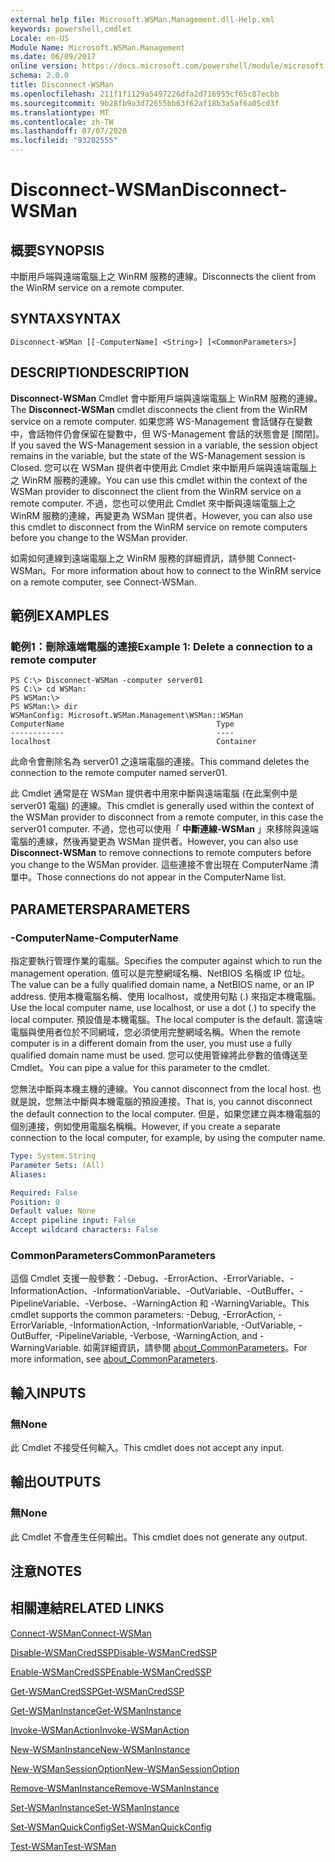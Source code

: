 ```yaml
---
external help file: Microsoft.WSMan.Management.dll-Help.xml
keywords: powershell,cmdlet
Locale: en-US
Module Name: Microsoft.WSMan.Management
ms.date: 06/09/2017
online version: https://docs.microsoft.com/powershell/module/microsoft.wsman.management/disconnect-wsman?view=powershell-6&WT.mc_id=ps-gethelp
schema: 2.0.0
title: Disconnect-WSMan
ms.openlocfilehash: 211f1f1129a5497226dfa2d716955cf65c87ecbb
ms.sourcegitcommit: 9b28fb9a3d72655bb63f62af18b3a5af6a05cd3f
ms.translationtype: MT
ms.contentlocale: zh-TW
ms.lasthandoff: 07/07/2020
ms.locfileid: "93202555"
---
```

# <span data-ttu-id="5fb4b-103">Disconnect-WSMan</span><span class="sxs-lookup"><span data-stu-id="5fb4b-103">Disconnect-WSMan</span></span>

## <span data-ttu-id="5fb4b-104">概要</span><span class="sxs-lookup"><span data-stu-id="5fb4b-104">SYNOPSIS</span></span>
<span data-ttu-id="5fb4b-105">中斷用戶端與遠端電腦上之 WinRM 服務的連線。</span><span class="sxs-lookup"><span data-stu-id="5fb4b-105">Disconnects the client from the WinRM service on a remote computer.</span></span>

## <span data-ttu-id="5fb4b-106">SYNTAX</span><span class="sxs-lookup"><span data-stu-id="5fb4b-106">SYNTAX</span></span>

```
Disconnect-WSMan [[-ComputerName] <String>] [<CommonParameters>]
```

## <span data-ttu-id="5fb4b-107">DESCRIPTION</span><span class="sxs-lookup"><span data-stu-id="5fb4b-107">DESCRIPTION</span></span>
<span data-ttu-id="5fb4b-108">**Disconnect-WSMan** Cmdlet 會中斷用戶端與遠端電腦上 WinRM 服務的連線。</span><span class="sxs-lookup"><span data-stu-id="5fb4b-108">The **Disconnect-WSMan** cmdlet disconnects the client from the WinRM service on a remote computer.</span></span>
<span data-ttu-id="5fb4b-109">如果您將 WS-Management 會話儲存在變數中，會話物件仍會保留在變數中，但 WS-Management 會話的狀態會是 [關閉]。</span><span class="sxs-lookup"><span data-stu-id="5fb4b-109">If you saved the WS-Management session in a variable, the session object remains in the variable, but the state of the WS-Management session is Closed.</span></span>
<span data-ttu-id="5fb4b-110">您可以在 WSMan 提供者中使用此 Cmdlet 來中斷用戶端與遠端電腦上之 WinRM 服務的連線。</span><span class="sxs-lookup"><span data-stu-id="5fb4b-110">You can use this cmdlet within the context of the WSMan provider to disconnect the client from the WinRM service on a remote computer.</span></span>
<span data-ttu-id="5fb4b-111">不過，您也可以使用此 Cmdlet 來中斷與遠端電腦上之 WinRM 服務的連線，再變更為 WSMan 提供者。</span><span class="sxs-lookup"><span data-stu-id="5fb4b-111">However, you can also use this cmdlet to disconnect from the WinRM service on remote computers before you change to the WSMan provider.</span></span>

<span data-ttu-id="5fb4b-112">如需如何連線到遠端電腦上之 WinRM 服務的詳細資訊，請參閱 Connect-WSMan。</span><span class="sxs-lookup"><span data-stu-id="5fb4b-112">For more information about how to connect to the WinRM service on a remote computer, see Connect-WSMan.</span></span>

## <span data-ttu-id="5fb4b-113">範例</span><span class="sxs-lookup"><span data-stu-id="5fb4b-113">EXAMPLES</span></span>

### <span data-ttu-id="5fb4b-114">範例1：刪除遠端電腦的連接</span><span class="sxs-lookup"><span data-stu-id="5fb4b-114">Example 1: Delete a connection to a remote computer</span></span>

```
PS C:\> Disconnect-WSMan -computer server01
PS C:\> cd WSMan:
PS WSMan:\>
PS WSMan:\> dir
WSManConfig: Microsoft.WSMan.Management\WSMan::WSMan
ComputerName                                  Type
------------                                  ----
localhost                                     Container
```

<span data-ttu-id="5fb4b-115">此命令會刪除名為 server01 之遠端電腦的連接。</span><span class="sxs-lookup"><span data-stu-id="5fb4b-115">This command deletes the connection to the remote computer named server01.</span></span>

<span data-ttu-id="5fb4b-116">此 Cmdlet 通常是在 WSMan 提供者中用來中斷與遠端電腦 (在此案例中是 server01 電腦) 的連線。</span><span class="sxs-lookup"><span data-stu-id="5fb4b-116">This cmdlet is generally used within the context of the WSMan provider to disconnect from a remote computer, in this case the server01 computer.</span></span>
<span data-ttu-id="5fb4b-117">不過，您也可以使用「 **中斷連線-WSMan** 」來移除與遠端電腦的連線，然後再變更為 WSMan 提供者。</span><span class="sxs-lookup"><span data-stu-id="5fb4b-117">However, you can also use **Disconnect-WSMan** to remove connections to remote computers before you change to the WSMan provider.</span></span>
<span data-ttu-id="5fb4b-118">這些連接不會出現在 ComputerName 清單中。</span><span class="sxs-lookup"><span data-stu-id="5fb4b-118">Those connections do not appear in the ComputerName list.</span></span>

## <span data-ttu-id="5fb4b-119">PARAMETERS</span><span class="sxs-lookup"><span data-stu-id="5fb4b-119">PARAMETERS</span></span>

### <span data-ttu-id="5fb4b-120">-ComputerName</span><span class="sxs-lookup"><span data-stu-id="5fb4b-120">-ComputerName</span></span>
<span data-ttu-id="5fb4b-121">指定要執行管理作業的電腦。</span><span class="sxs-lookup"><span data-stu-id="5fb4b-121">Specifies the computer against which to run the management operation.</span></span>
<span data-ttu-id="5fb4b-122">值可以是完整網域名稱、NetBIOS 名稱或 IP 位址。</span><span class="sxs-lookup"><span data-stu-id="5fb4b-122">The value can be a fully qualified domain name, a NetBIOS name, or an IP address.</span></span>
<span data-ttu-id="5fb4b-123">使用本機電腦名稱、使用 localhost，或使用句點 (.) 來指定本機電腦。</span><span class="sxs-lookup"><span data-stu-id="5fb4b-123">Use the local computer name, use localhost, or use a dot (.) to specify the local computer.</span></span>
<span data-ttu-id="5fb4b-124">預設值是本機電腦。</span><span class="sxs-lookup"><span data-stu-id="5fb4b-124">The local computer is the default.</span></span>
<span data-ttu-id="5fb4b-125">當遠端電腦與使用者位於不同網域，您必須使用完整網域名稱。</span><span class="sxs-lookup"><span data-stu-id="5fb4b-125">When the remote computer is in a different domain from the user, you must use a fully qualified domain name must be used.</span></span>
<span data-ttu-id="5fb4b-126">您可以使用管線將此參數的值傳送至 Cmdlet。</span><span class="sxs-lookup"><span data-stu-id="5fb4b-126">You can pipe a value for this parameter to the cmdlet.</span></span>

<span data-ttu-id="5fb4b-127">您無法中斷與本機主機的連線。</span><span class="sxs-lookup"><span data-stu-id="5fb4b-127">You cannot disconnect from the local host.</span></span>
<span data-ttu-id="5fb4b-128">也就是說，您無法中斷與本機電腦的預設連接。</span><span class="sxs-lookup"><span data-stu-id="5fb4b-128">That is, you cannot disconnect the default connection to the local computer.</span></span>
<span data-ttu-id="5fb4b-129">但是，如果您建立與本機電腦的個別連接，例如使用電腦名稱稱。</span><span class="sxs-lookup"><span data-stu-id="5fb4b-129">However, if you create a separate connection to the local computer, for example, by using the computer name.</span></span>

```yaml
Type: System.String
Parameter Sets: (All)
Aliases:

Required: False
Position: 0
Default value: None
Accept pipeline input: False
Accept wildcard characters: False
```

### <span data-ttu-id="5fb4b-130">CommonParameters</span><span class="sxs-lookup"><span data-stu-id="5fb4b-130">CommonParameters</span></span>
<span data-ttu-id="5fb4b-131">這個 Cmdlet 支援一般參數：-Debug、-ErrorAction、-ErrorVariable、-InformationAction、-InformationVariable、-OutVariable、-OutBuffer、-PipelineVariable、-Verbose、-WarningAction 和 -WarningVariable。</span><span class="sxs-lookup"><span data-stu-id="5fb4b-131">This cmdlet supports the common parameters: -Debug, -ErrorAction, -ErrorVariable, -InformationAction, -InformationVariable, -OutVariable, -OutBuffer, -PipelineVariable, -Verbose, -WarningAction, and -WarningVariable.</span></span> <span data-ttu-id="5fb4b-132">如需詳細資訊，請參閱 [about_CommonParameters](https://go.microsoft.com/fwlink/?LinkID=113216)。</span><span class="sxs-lookup"><span data-stu-id="5fb4b-132">For more information, see [about_CommonParameters](https://go.microsoft.com/fwlink/?LinkID=113216).</span></span>

## <span data-ttu-id="5fb4b-133">輸入</span><span class="sxs-lookup"><span data-stu-id="5fb4b-133">INPUTS</span></span>

### <span data-ttu-id="5fb4b-134">無</span><span class="sxs-lookup"><span data-stu-id="5fb4b-134">None</span></span>
<span data-ttu-id="5fb4b-135">此 Cmdlet 不接受任何輸入。</span><span class="sxs-lookup"><span data-stu-id="5fb4b-135">This cmdlet does not accept any input.</span></span>

## <span data-ttu-id="5fb4b-136">輸出</span><span class="sxs-lookup"><span data-stu-id="5fb4b-136">OUTPUTS</span></span>

### <span data-ttu-id="5fb4b-137">無</span><span class="sxs-lookup"><span data-stu-id="5fb4b-137">None</span></span>
<span data-ttu-id="5fb4b-138">此 Cmdlet 不會產生任何輸出。</span><span class="sxs-lookup"><span data-stu-id="5fb4b-138">This cmdlet does not generate any output.</span></span>

## <span data-ttu-id="5fb4b-139">注意</span><span class="sxs-lookup"><span data-stu-id="5fb4b-139">NOTES</span></span>

## <span data-ttu-id="5fb4b-140">相關連結</span><span class="sxs-lookup"><span data-stu-id="5fb4b-140">RELATED LINKS</span></span>

[<span data-ttu-id="5fb4b-141">Connect-WSMan</span><span class="sxs-lookup"><span data-stu-id="5fb4b-141">Connect-WSMan</span></span>](Connect-WSMan.md)

[<span data-ttu-id="5fb4b-142">Disable-WSManCredSSP</span><span class="sxs-lookup"><span data-stu-id="5fb4b-142">Disable-WSManCredSSP</span></span>](Disable-WSManCredSSP.md)

[<span data-ttu-id="5fb4b-143">Enable-WSManCredSSP</span><span class="sxs-lookup"><span data-stu-id="5fb4b-143">Enable-WSManCredSSP</span></span>](Enable-WSManCredSSP.md)

[<span data-ttu-id="5fb4b-144">Get-WSManCredSSP</span><span class="sxs-lookup"><span data-stu-id="5fb4b-144">Get-WSManCredSSP</span></span>](Get-WSManCredSSP.md)

[<span data-ttu-id="5fb4b-145">Get-WSManInstance</span><span class="sxs-lookup"><span data-stu-id="5fb4b-145">Get-WSManInstance</span></span>](Get-WSManInstance.md)

[<span data-ttu-id="5fb4b-146">Invoke-WSManAction</span><span class="sxs-lookup"><span data-stu-id="5fb4b-146">Invoke-WSManAction</span></span>](Invoke-WSManAction.md)

[<span data-ttu-id="5fb4b-147">New-WSManInstance</span><span class="sxs-lookup"><span data-stu-id="5fb4b-147">New-WSManInstance</span></span>](New-WSManInstance.md)

[<span data-ttu-id="5fb4b-148">New-WSManSessionOption</span><span class="sxs-lookup"><span data-stu-id="5fb4b-148">New-WSManSessionOption</span></span>](New-WSManSessionOption.md)

[<span data-ttu-id="5fb4b-149">Remove-WSManInstance</span><span class="sxs-lookup"><span data-stu-id="5fb4b-149">Remove-WSManInstance</span></span>](Remove-WSManInstance.md)

[<span data-ttu-id="5fb4b-150">Set-WSManInstance</span><span class="sxs-lookup"><span data-stu-id="5fb4b-150">Set-WSManInstance</span></span>](Set-WSManInstance.md)

[<span data-ttu-id="5fb4b-151">Set-WSManQuickConfig</span><span class="sxs-lookup"><span data-stu-id="5fb4b-151">Set-WSManQuickConfig</span></span>](Set-WSManQuickConfig.md)

[<span data-ttu-id="5fb4b-152">Test-WSMan</span><span class="sxs-lookup"><span data-stu-id="5fb4b-152">Test-WSMan</span></span>](Test-WSMan.md)
